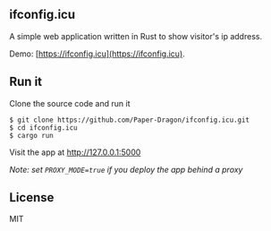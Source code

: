 ## ifconfig.icu
A simple web application written in Rust to show visitor's ip address.

Demo: [https://ifconfig.icu](https://ifconfig.icu).

## Run it
Clone the source code and run it
```
$ git clone https://github.com/Paper-Dragon/ifconfig.icu.git
$ cd ifconfig.icu
$ cargo run
```

Visit the app at http://127.0.0.1:5000

_Note: set `PROXY_MODE=true` if you deploy the app behind a proxy_

## License
MIT
